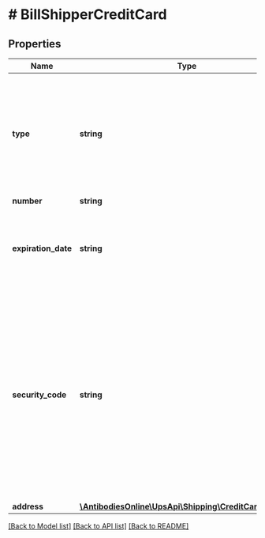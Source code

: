 # # BillShipperCreditCard

## Properties

Name | Type | Description | Notes
------------ | ------------- | ------------- | -------------
**type** | **string** | Valid values: 01 &#x3D; American Express 03 &#x3D; Discover 04 &#x3D; MasterCard 05 &#x3D; Optima 06 &#x3D; VISA 07 &#x3D; Bravo 08 &#x3D; Diners Club 13&#x3D;Dankort 14&#x3D;Hipercard 15&#x3D;JCB 17&#x3D;Postepay 18&#x3D;UnionPay/ExpressPay 19&#x3D;Visa Electron 20&#x3D;VPAY 21&#x3D;Carte Bleue |
**number** | **string** | Credit Card number. |
**expiration_date** | **string** | Format is MMYYYY where MM is the 2 digit month and YYYY is the 4 digit year.  Valid month values are 01-12 and valid year values are Present Year (Present Year + 10 years) |
**security_code** | **string** | Three or four digits that can be found either on top of credit card number or on the back of credit card. Number of digits varies for different type of credit card.  Valid values are 3 or 4 digits. It is required to provide the security code if credit card information is provided and when the ShipFrom countries or territories are other than the below mentioned countries or territories. Argentina, Bahamas, Costa Rica, Dominican Republic, Guatemala, Panama, Puerto Rico and Russia. |
**address** | [**\AntibodiesOnline\UpsApi\Shipping\CreditCardAddress**](CreditCardAddress.md) |  | [optional]

[[Back to Model list]](../../README.md#models) [[Back to API list]](../../README.md#endpoints) [[Back to README]](../../README.md)
